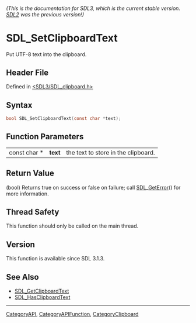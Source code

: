 ###### (This is the documentation for SDL3, which is the current stable version. [SDL2](https://wiki.libsdl.org/SDL2/) was the previous version!)
# SDL_SetClipboardText

Put UTF-8 text into the clipboard.

## Header File

Defined in [<SDL3/SDL_clipboard.h>](https://github.com/libsdl-org/SDL/blob/main/include/SDL3/SDL_clipboard.h)

## Syntax

```c
bool SDL_SetClipboardText(const char *text);
```

## Function Parameters

|              |          |                                     |
| ------------ | -------- | ----------------------------------- |
| const char * | **text** | the text to store in the clipboard. |

## Return Value

(bool) Returns true on success or false on failure; call
[SDL_GetError](SDL_GetError)() for more information.

## Thread Safety

This function should only be called on the main thread.

## Version

This function is available since SDL 3.1.3.

## See Also

- [SDL_GetClipboardText](SDL_GetClipboardText)
- [SDL_HasClipboardText](SDL_HasClipboardText)

----
[CategoryAPI](CategoryAPI), [CategoryAPIFunction](CategoryAPIFunction), [CategoryClipboard](CategoryClipboard)

